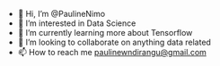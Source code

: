 - 👋 Hi, I’m @PaulineNimo
- 👀 I’m interested in Data Science
- 🌱 I’m currently learning more about Tensorflow
- 💞️ I’m looking to collaborate on anything data related
- 📫 How to reach me paulinewndirangu@gmail.com

<!---
PaulineNimo/PaulineNimo is a ✨ special ✨ repository because its `README.md` (this file) appears on your GitHub profile.
You can click the Preview link to take a look at your changes.
--->
